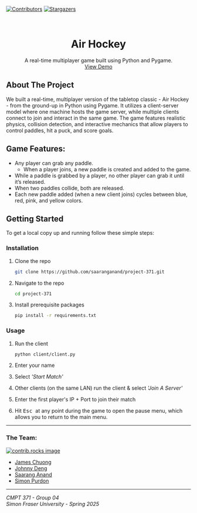 <a id="readme-top"></a>

[![Contributors][contributors-shield]][contributors-url]
[![Stargazers][stars-shield]][stars-url]


<br />
<div align="center">

# Air Hockey

  <p align="center">
    A real-time multiplayer game built using Python and Pygame.
    <br />
    <a href="https://github.com/saaranganand/project-371">View Demo</a>
  </p>
</div>

<!-- ABOUT THE PROJECT -->
## About The Project
We built a real-time, multiplayer version of the tabletop classic - Air Hockey - from the ground-up in Python using Pygame. It utilizes a client-server model where one machine hosts the game server, while multiple clients connect to join and interact in the same game. The game features realistic physics, collision detection, and interactive mechanics that allow players to control paddles, hit a puck, and score goals.


## Game Features:

- Any player can grab any paddle.
  - When a player joins, a new paddle is created and added to the game.
- While a paddle is grabbed by a player, no other player can grab it until it’s released.
- When two paddles collide, both are released.
- Each new paddle added (when a new client joins) cycles between blue, red, pink, and yellow colors.


<!-- GETTING STARTED -->
## Getting Started

To get a local copy up and running follow these simple steps:

### Installation

1. Clone the repo
   ```sh
   git clone https://github.com/saaranganand/project-371.git
   ```
2. Navigate to the repo
   ```sh
   cd project-371
   ```
3. Install prerequisite packages
   ```sh
   pip install -r requirements.txt
   ```

### Usage

1. Run the client
   ```sh
   python client/client.py
   ```
2. Enter your name

3. Select _'Start Match'_

4. Other clients (on the same LAN) run the client & select _'Join A Server'_

5. Enter the first player's IP + Port to join their match

6. <p>Hit <kbd> Esc </kbd> at any point during the game to open the pause menu, which allows you to return to the main menu. </p>

---

### The Team:

<a href="https://github.com/saaranganand/project-371/graphs/contributors">
  <img src="https://contrib.rocks/image?repo=saaranganand/project-371" alt="contrib.rocks image" />
</a>

* [James Chuong](https://github.com/JamesChuong)
* [Johnny Deng](https://github.com/JohnnyDeng6/)
* [Saarang Anand](https://github.com/saaranganand/)
* [Simon Purdon](https://github.com/SimonGCP/)
  
---

_CMPT 371 - Group 04_\
_Simon Fraser University - Spring 2025_



<!-- MARKDOWN LINKS & IMAGES -->
<!-- https://www.markdownguide.org/basic-syntax/#reference-style-links -->
[contributors-shield]: https://img.shields.io/github/contributors/saaranganand/project-371.svg?style=for-the-badge
[contributors-url]: https://github.com/saaranganand/project-371/graphs/contributors
[stars-shield]: https://img.shields.io/github/stars/saaranganand/project-371.svg?style=for-the-badge
[stars-url]: https://github.com/saaranganand/project-371/stargazers
